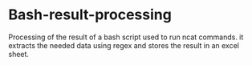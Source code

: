 # Bash-result-processing
Processing of the result of a bash script used to run ncat commands. it extracts the needed data using regex and stores the result in an excel sheet.
